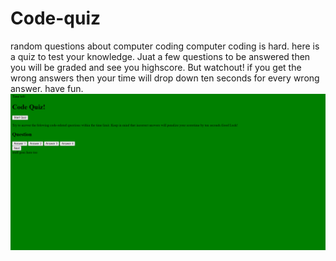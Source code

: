 # Code-quiz
random questions about computer coding
computer coding is hard. here is a quiz to test your knowledge. 
Juat a few questions to be answered then you will be graded and see you highscore. But watchout! if you get the wrong answers then your time will drop down ten seconds for every wrong answer. have fun. 
![Alt text](image.png)